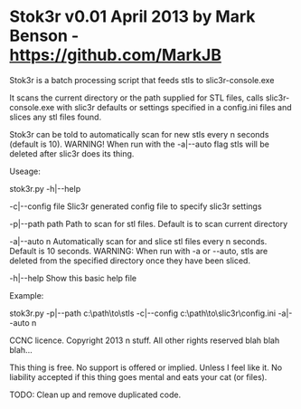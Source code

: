 Stok3r v0.01 April 2013 by Mark Benson - https://github.com/MarkJB
======

Stok3r is a batch processing script that feeds stls to slic3r-console.exe 

It scans the current directory or the path supplied for STL files, calls slic3r-console.exe with slic3r defaults or settings specified in a config.ini files and slices any stl files found.

Stok3r can be told to automatically scan for new stls every n seconds (default is 10).
WARNING! When run with the -a|--auto flag stls will be deleted after slic3r does its thing.

Useage: 

stok3r.py -h|--help

 -c|--config file     Slic3r generated config file to specify slic3r settings

 -p|--path path       Path to scan for stl files. Default is to scan current directory

 -a|--auto n          Automatically scan for and slice stl files every n seconds. Default is 10 seconds. WARNING: When run with -a or --auto, stls are deleted from the specified directory once they have been sliced.

 -h|--help            Show this basic help file

Example:

stok3r.py -p|--path c:\path\to\stls -c|--config c:\path\to\slic3r\config.ini -a|--auto n


CCNC licence. Copyright 2013 n stuff. All other rights reserved blah blah blah...

This thing is free. No support is offered or implied. Unless I feel like it. No liability accepted if this thing goes mental and eats your cat (or files).

TODO: Clean up and remove duplicated code.

